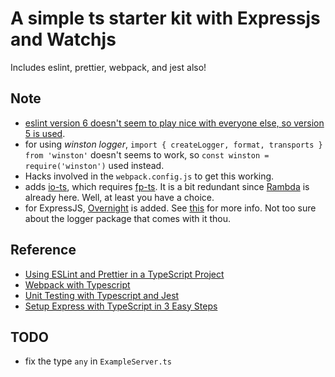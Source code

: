 # A simple ts starter kit with Expressjs and Watchjs

Includes eslint, prettier, webpack, and jest also!

## Note

- [eslint version 6 doesn't seem to play nice with everyone else, so version 5 is used](https://github.com/typescript-eslint/typescript-eslint/issues/641).
- for using _winston logger_, `import { createLogger, format, transports } from 'winston'` doesn't seems to work, so `const winston = require('winston')` used instead.
- Hacks involved in the `webpack.config.js` to get this working.
- adds [io-ts](https://github.com/gcanti/io-ts), which requires [fp-ts](https://github.com/gcanti/fp-ts). It is a bit redundant since [Rambda](https://ramdajs.com/) is already here. Well, at least you have a choice.
- for ExpressJS, [Overnight](https://github.com/seanpmaxwell/overnight) is added. See [this](https://levelup.gitconnected.com/setup-express-with-typescript-in-3-easy-steps-484772062e01) for more info. Not too sure about the logger package that comes with it thou.

## Reference

- [Using ESLint and Prettier in a TypeScript Project](https://dev.to/robertcoopercode/using-eslint-and-prettier-in-a-typescript-project-53jb)
- [Webpack with Typescript](https://webpack.js.org/guides/typescript/)
- [Unit Testing with Typescript and Jest](https://dev.to/muhajirdev/unit-testing-with-typescript-and-jest-2gln)
- [Setup Express with TypeScript in 3 Easy Steps](https://levelup.gitconnected.com/setup-express-with-typescript-in-3-easy-steps-484772062e01)

## TODO

- fix the type `any` in `ExampleServer.ts`
